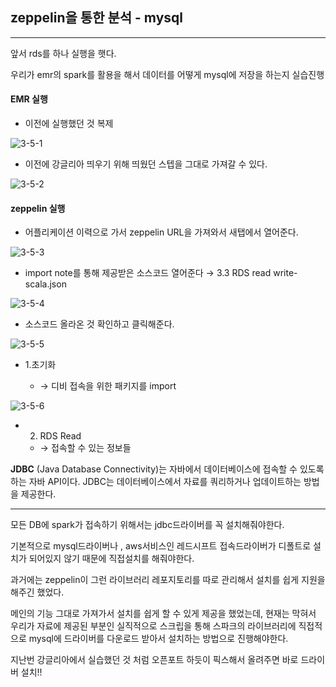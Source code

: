 ## zeppelin을 통한 분석 - mysql

---

앞서 rds를 하나 실행을 햇다.

우리가 emr의 spark를 활용을 해서 데이터를 어떻게 mysql에 저장을 하는지 실습진행

#### EMR 실행

- 이전에 실행했던 것 복제

![3-5-1](https://user-images.githubusercontent.com/86764734/155149041-13806b35-af70-4b9f-8b60-781ce4fe728f.png)

- 이전에 강글리아 띄우기 위해 띄웠던 스텝을 그대로 가져갈 수 있다. 

![3-5-2](https://user-images.githubusercontent.com/86764734/155149257-97749979-e5b4-4ac1-9178-2c9c97fbbfae.png)

#### zeppelin 실행

- 어플리케이션 이력으로 가서 zeppelin URL을 가져와서 새탭에서 열어준다.

![3-5-3](https://user-images.githubusercontent.com/86764734/155149430-4c2b66af-a7ad-4e1d-b2c7-781b4d0a24be.png)

- import note를 통해 제공받은 소스코드 열어준다 → 3.3 RDS read write-scala.json

![3-5-4](https://user-images.githubusercontent.com/86764734/155149641-9216da4d-f333-49e8-aebd-18d790a6e137.png)

- 소스코드 올라온 것 확인하고 클릭해준다.

![3-5-5](https://user-images.githubusercontent.com/86764734/155149749-dd6dc58e-a32b-40ba-a91b-4cf9e5b1c881.png)


- 1.초기화 

  - → 디비 접속을 위한 패키지를 import

![3-5-6](https://user-images.githubusercontent.com/86764734/155149829-0b1f06d5-7adf-47b3-aaf0-1b3037cca50e.png)

- 2. RDS Read 

  - → 접속할 수 있는 정보들

**JDBC**
(Java Database Connectivity)는 자바에서 데이터베이스에 접속할 수 있도록 하는 자바 API이다. JDBC는 데이터베이스에서 자료를 쿼리하거나 업데이트하는 방법을 제공한다.

---


모든 DB에 spark가 접속하기 위해서는 jdbc드라이버를 꼭 설치해줘야한다. 

기본적으로 mysql드라이버나 , aws서비스인 레드시프트 접속드라이버가 디폴트로 설치가 되어있지 않기 때문에 직접설치를 해줘야한다. 

과거에는 zeppelin이 그런 라이브러리 레포지토리를 따로 관리해서 설치를 쉽게 지원을 해주긴 했었다. 

메인의 기능 그대로 가져가서 설치를 쉽게 할 수 있게 제공을 했었는데, 현재는 막혀서 우리가 자료에 제공된 부분인 실직적으로 스크립을 통해 스파크의 라이브러리에 직접적으로 mysql에 드라이버를 다운로드 받아서 설치하는 방법으로 진행해야한다. 

지난번 강글리아에서 실습했던 것 처럼 오픈포트 하듯이 픽스해서 올려주면 바로 드라이버 설치!!

